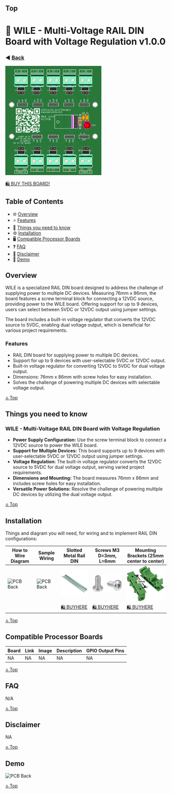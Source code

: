 ## Top
# 🎉 WILE - Multi-Voltage RAIL DIN Board with Voltage Regulation v1.0.0
### ◀️ [Back](/)
<img src="images/3dv1.png" alt="PCB Back" width="300">

[🛍️ BUY THIS BOARD!](https://www.amazon.sa/dp/B0CN1MZW2Q/)
<!--📷-->

## Table of Contents

- 🌐 [Overview](#overview)
- ⭐ [Features](#features)
- 🤔 [Things you need to know](#things-you-need-to-know)
- ⚙️ [Installation](#installation)
- 🖥️ [Compatible Processor Boards](#compatible-processor-boards)
- ❓ [FAQ](#faq)
- 📜 [Disclaimer](#disclaimer)
- 📝 [Demo](#demo)

## Overview

WILE is a specialized RAIL DIN board designed to address the challenge of supplying power to multiple DC devices. Measuring 76mm x 86mm, the board features a screw terminal block for connecting a 12VDC source, providing power to the WILE board. Offering support for up to 9 devices, users can select between 5VDC or 12VDC output using jumper settings.

The board includes a built-in voltage regulator that converts the 12VDC source to 5VDC, enabling dual voltage output, which is beneficial for various project requirements.

### Features
- RAIL DIN board for supplying power to multiple DC devices.
- Support for up to 9 devices with user-selectable 5VDC or 12VDC output.
- Built-in voltage regulator for converting 12VDC to 5VDC for dual voltage output.
- Dimensions: 76mm x 86mm with screw holes for easy installation.
- Solves the challenge of powering multiple DC devices with selectable voltage output.


[🔝 Top](#top)

## Things you need to know

### WILE - Multi-Voltage RAIL DIN Board with Voltage Regulation
- **Power Supply Configuration:** Use the screw terminal block to connect a 12VDC source to power the WILE board.
- **Support for Multiple Devices:** This board supports up to 9 devices with user-selectable 5VDC or 12VDC output using jumper settings.
- **Voltage Regulation:** The built-in voltage regulator converts the 12VDC source to 5VDC for dual voltage output, serving varied project requirements.
- **Dimensions and Mounting:** The board measures 76mm x 86mm and includes screw holes for easy installation.
- **Versatile Power Solutions:** Resolve the challenge of powering multiple DC devices by utilizing the dual voltage output.

[🔝 Top](#top)

## Installation

Things and diagram you will need, for wiring and to implement RAIL DIN configurations:

| How to Wire Diagram | Sample Wiring | Slotted Metal Rail DIN  | Screws M3 D=3mm, L=6mm   | Mounting Brackets (25mm center to center) |
|--------------------|--------------------------------------------|-------------------------------------------------------------------------------------------------------|--------------------------------------------------------------------------------------------------------------------------------------------------|---------------|
| <img src="images/ex1.pngx" alt="PCB Back" width="150"> | <img src="images/wiring2.pngx" alt="PCB Back" width="150"> | <img src="images/slotted-metal-rail-din1.jpg" alt="PCB Back" width="150"> | <img src="images/m3-screws1.jpg" alt="PCB Back" width="150"> | <img src="images/rail-din-mounting-bracket1.png" alt="PCB Back" width="150"> |
|||[🛍️ BUYHERE](#)|[🛍️ BUYHERE](#)|[🛍️ BUYHERE](#)|

  
[🔝 Top](#top)

## Compatible Processor Boards

| Board              | Link                                       | Image                                                                                                 | Description                                                                                                                                      | GPIO Output Pins     |
|--------------------|--------------------------------------------|-------------------------------------------------------------------------------------------------------|--------------------------------------------------------------------------------------------------------------------------------------------------|---------------|
| NA | NA | NA | NA | NA |

[🔝 Top](#top)

## FAQ

N/A

[🔝 Top](#top)

## Disclaimer

NA

[🔝 Top](#top)

## Demo

<img src="images/demo.png" alt="PCB Back" width="300">

[🔝 Top](#top)
